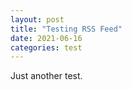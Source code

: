 ```yaml
---
layout: post
title: "Testing RSS Feed"
date: 2021-06-16
categories: test
---
```


Just another test.